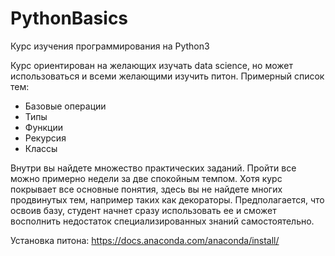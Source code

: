 # PythonBasics
Курс изучения программирования на Python3

Курс ориентирован на желающих изучать data science, но может использоваться и всеми желающими изучить питон. Примерный список тем:

- Базовые операции
- Типы
- Функции
- Рекурсия
- Классы

Внутри вы найдете множество практических заданий. 
Пройти все можно примерно недели за две спокойным темпом. 
Хотя курс покрывает все основные понятия, здесь вы не найдете многих продвинутых тем, например таких как декораторы.
Предполагается, что освоив базу, студент начнет сразу использовать ее и сможет восполнить недостаток специализированных знаний самостоятельно.

Установка питона: 
https://docs.anaconda.com/anaconda/install/
